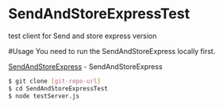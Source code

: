 # SendAndStoreExpressTest
test client for Send and store express version

#Usage
You need to run the SendAndStoreExpress locally first.

[SendAndStoreExpress] - SendAndStoreExpress

```sh
$ git clone [git-repo-url]
$ cd SendAndStoreExpressTest
$ node testServer.js
```
[SendAndStoreExpress]: http://github.com/Amershan/SendAndStoreExpress
